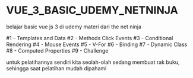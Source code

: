 # VUE_3_BASIC_UDEMY_NETNINJA
belajar basic vue js 3 di udemy materi dari  the net ninja

#1 - Templates and Data
#2 - Methods Click Events
#3 - Conditional Rendering
#4 - Mouse Events
#5 - V-For
#6 - Binding
#7 - Dynamic Class
#8 - Computed Properties
#9 - Challenge

untuk pelatihannya sendiri kita seolah-olah sedang membuat rak buku, sehingga saat pelatihan mudah dipahami




